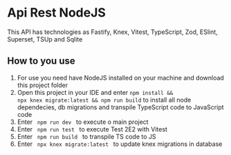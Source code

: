 # Api Rest NodeJS

This API has technologies as Fastify, Knex, Vitest, TypeScript, Zod, ESlint, Superset, TSUp and Sqlite

## How to you use

1. For use you need have NodeJS installed on your machine and download this project folder
2. Open this project in your IDE and enter <code>npm install && npx knex migrate:latest && npm run build</code> to install all node dependecies, db migrations and transpile TypeScript code to JavaScript code
3. Enter <code> npm run dev </code> to execute o main project
4. Enter <code> npm run test </code> to execute Test 2E2 with Vitest
5. Enter <code> npm run build </code> to transpile TS code to JS
6. Enter <code> npx knex migrate:latest </code> to update knex migrations in database
